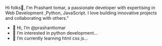 Hi folks👋, I'm Prashant tomar, a passionate developer with expertising in Web Development ,Python, JavaScript. I love building innovative projects and collaborating with others."

- 👋 Hi, I’m @prashanttomar
- 👀 I’m interested in python development...
- 🌱 I’m currently learning html css js...
<!---
Thakurprashan/Thakurprashan is a ✨ special ✨ repository because its `README.md` (this file) appears on your GitHub profile.
You can click the Preview link to take a look at your changes.
--->
